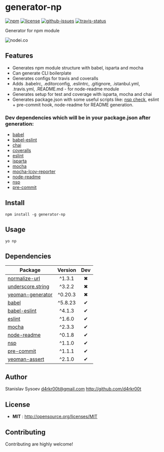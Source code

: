 # generator-np

[![npm](https://img.shields.io/npm/v/generator-np.svg)](https://www.npmjs.com/package/generator-np)
[![license](https://img.shields.io/npm/l/generator-np.svg)](http://opensource.org/licenses/MIT)
[![github-issues](https://img.shields.io/github/issues/d4rkr00t/generator-np.svg)](https://github.com/d4rkr00t/generator-np/issues)
[![travis-status](https://img.shields.io/travis/d4rkr00t/generator-np.svg)](https://travis-ci.org/d4rkr00t/generator-np)

Generator for npm module

![nodei.co](https://nodei.co/npm/generator-np.png?downloads=true&downloadRank=true&stars=true)

## Features
* Generates npm module structure with babel, isparta and mocha
* Can generate CLI boilerplate
* Generates configs for travis and coveralls
* Adds .babelrc, .editorconfig, .eslintrc, .gitignore, .istanbul.yml, .travis.yml, .README.md - for node-readme module
* Generates setup for test and coverage with isparta, mocha and chai
* Generates package.json with some useful scripts like: [nsp check](https://www.npmjs.com/package/nsp), eslint + pre-commit hook, node-readme for README generation.

### Dev dependencies which will be in your package.json after generation:
* [babel](https://www.npmjs.com/babel)
* [babel-eslint](https://www.npmjs.com/babel-eslint)
* [chai](https://www.npmjs.com/chai)
* [coveralls](https://www.npmjs.com/coveralls)
* [eslint](https://www.npmjs.com/eslint)
* [isparta](https://www.npmjs.com/isparta)
* [mocha](https://www.npmjs.com/mocha)
* [mocha-lcov-reporter](https://www.npmjs.com/mocha-lcov-reporter)
* [node-readme](https://www.npmjs.com/node-readme)
* [nsp](https://www.npmjs.com/nsp)
* [pre-commit](https://www.npmjs.com/pre-commit)

## Install

```
npm install -g generator-np
```

## Usage

```
yo np
```

## Dependencies

Package | Version | Dev
--- |:---:|:---:
[normalize-url](https://www.npmjs.com/package/normalize-url) | ^1.3.1 | ✖
[underscore.string](https://www.npmjs.com/package/underscore.string) | ^3.2.2 | ✖
[yeoman-generator](https://www.npmjs.com/package/yeoman-generator) | ^0.20.3 | ✖
[babel](https://www.npmjs.com/package/babel) | ^5.8.23 | ✔
[babel-eslint](https://www.npmjs.com/package/babel-eslint) | ^4.1.3 | ✔
[eslint](https://www.npmjs.com/package/eslint) | ^1.6.0 | ✔
[mocha](https://www.npmjs.com/package/mocha) | ^2.3.3 | ✔
[node-readme](https://www.npmjs.com/package/node-readme) | ^0.1.8 | ✔
[nsp](https://www.npmjs.com/package/nsp) | ^1.1.0 | ✔
[pre-commit](https://www.npmjs.com/package/pre-commit) | ^1.1.1 | ✔
[yeoman-assert](https://www.npmjs.com/package/yeoman-assert) | ^2.1.0 | ✔


## Author

Stanislav Sysoev <d4rkr00t@gmail.com> http://github.com/d4rkr00t

## License

 - **MIT** : http://opensource.org/licenses/MIT

## Contributing

Contributing are highly welcome!
